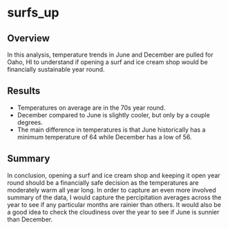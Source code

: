 # surfs_up

## Overview
In this analysis, temperature trends in June and December are pulled for Oaho, HI to understand if opening a surf and ice cream shop would be financially sustainable year round.

## Results
- Temperatures on average are in the 70s year round.
- December compared to June is slightly cooler, but only by a couple degrees.
- The main difference in temperatures is that June historically has a minimum temperature of 64 while December has a low of 56.

## Summary
In conclusion, opening a surf and ice cream shop and keeping it open year round should be a financially safe decision as the temperatures are moderately warm all year long. In order to capture an even more involved summary of the data, I would capture the percipitation averages across the year to see if any particular months are rainier than others. It would also be a good idea to check the cloudiness over the year to see if June is sunnier than December.
